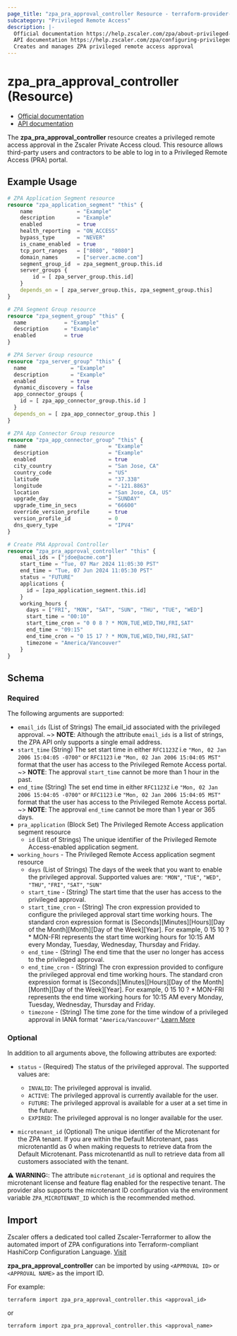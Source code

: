 ```yaml
---
page_title: "zpa_pra_approval_controller Resource - terraform-provider-zpa"
subcategory: "Privileged Remote Access"
description: |-
  Official documentation https://help.zscaler.com/zpa/about-privileged-approvals
  API documentation https://help.zscaler.com/zpa/configuring-privileged-approvals-using-api
  Creates and manages ZPA privileged remote access approval
---
```


# zpa_pra_approval_controller (Resource)

* [Official documentation](https://help.zscaler.com/zpa/about-privileged-approvals)
* [API documentation](https://help.zscaler.com/zpa/configuring-privileged-approvals-using-api)

The **zpa_pra_approval_controller** resource creates a privileged remote access approval in the Zscaler Private Access cloud. This resource allows third-party users and contractors to be able to log in to a Privileged Remote Access (PRA) portal. 

## Example Usage

```terraform
# ZPA Application Segment resource
resource "zpa_application_segment" "this" {
    name              = "Example"
    description       = "Example"
    enabled           = true
    health_reporting  = "ON_ACCESS"
    bypass_type       = "NEVER"
    is_cname_enabled  = true
    tcp_port_ranges   = ["8080", "8080"]
    domain_names      = ["server.acme.com"]
    segment_group_id  = zpa_segment_group.this.id
    server_groups {
        id = [ zpa_server_group.this.id]
    }
    depends_on = [ zpa_server_group.this, zpa_segment_group.this]
}

# ZPA Segment Group resource
resource "zpa_segment_group" "this" {
  name            = "Example"
  description     = "Example"
  enabled         = true
}

# ZPA Server Group resource
resource "zpa_server_group" "this" {
  name              = "Example"
  description       = "Example"
  enabled           = true
  dynamic_discovery = false
  app_connector_groups {
    id = [ zpa_app_connector_group.this.id ]
  }
  depends_on = [ zpa_app_connector_group.this ]
}

# ZPA App Connector Group resource
resource "zpa_app_connector_group" "this" {
  name                          = "Example"
  description                   = "Example"
  enabled                       = true
  city_country                  = "San Jose, CA"
  country_code                  = "US"
  latitude                      = "37.338"
  longitude                     = "-121.8863"
  location                      = "San Jose, CA, US"
  upgrade_day                   = "SUNDAY"
  upgrade_time_in_secs          = "66600"
  override_version_profile      = true
  version_profile_id            = 0
  dns_query_type                = "IPV4"
}

# Create PRA Approval Controller
resource "zpa_pra_approval_controller" "this" {
    email_ids = ["jdoe@acme.com"]
    start_time = "Tue, 07 Mar 2024 11:05:30 PST"
    end_time = "Tue, 07 Jun 2024 11:05:30 PST"
    status = "FUTURE"
    applications {
      id = [zpa_application_segment.this.id]
    }
    working_hours {
      days = ["FRI", "MON", "SAT", "SUN", "THU", "TUE", "WED"]
      start_time = "00:10"
      start_time_cron = "0 0 8 ? * MON,TUE,WED,THU,FRI,SAT"
      end_time = "09:15"
      end_time_cron = "0 15 17 ? * MON,TUE,WED,THU,FRI,SAT"
      timezone = "America/Vancouver"
    }
}
```

## Schema

### Required

The following arguments are supported:

- `email_ids` (List of Strings) The email_id associated with the privileged approval.
    ~> **NOTE**: Although the attribute `email_ids` is a list of strings, the ZPA API only supports a single email address.
- `start_time` (String) The set start time in either `RFC1123Z` i.e `"Mon, 02 Jan 2006 15:04:05 -0700"` or `RFC1123` i.e `"Mon, 02 Jan 2006 15:04:05 MST"` format that the user has access to the Privileged Remote Access portal. 
    ~> **NOTE**: The approval `start_time` cannot be more than 1 hour in the past.
- `end_time` (String) The set end time in either `RFC1123Z` i.e `"Mon, 02 Jan 2006 15:04:05 -0700"` or `RFC1123` i.e `"Mon, 02 Jan 2006 15:04:05 MST"` format that the user has access to the Privileged Remote Access portal.
    ~> **NOTE**: The approval `end_time` cannot be more than 1 year or 365 days.
- `pra_application` (Block Set) The Privileged Remote Access application segment resource
    - `id` (List of Strings) The unique identifier of the Privileged Remote Access-enabled application segment.
- `working_hours` - The Privileged Remote Access application segment resource
    - `days` (List of Strings) The days of the week that you want to enable the privileged approval. Supported values are: `"MON"`, `"TUE"`, `"WED"`, `"THU"`, `"FRI"`, `"SAT"`, `"SUN"`
    - `start_time` - (String) The start time that the user has access to the privileged approval.
    - `start_time_cron` - (String) The cron expression provided to configure the privileged approval start time working hours. The standard cron expression format is [Seconds][Minutes][Hours][Day of the Month][Month][Day of the Week][Year]. For example, 0 15 10 ? * MON-FRI represents the start time working hours for 10:15 AM every Monday, Tuesday, Wednesday, Thursday and Friday.
    - `end_time` - (String) The end time that the user no longer has access to the privileged approval.
    - `end_time_cron` - (String) The cron expression provided to configure the privileged approval end time working hours. The standard cron expression format is [Seconds][Minutes][Hours][Day of the Month][Month][Day of the Week][Year]. For example, 0 15 10 ? * MON-FRI represents the end time working hours for 10:15 AM every Monday, Tuesday, Wednesday, Thursday and Friday.
    - `timezone` - (String) The time zone for the time window of a privileged approval in IANA format `"America/Vancouver"`.[Learn More](https://en.wikipedia.org/wiki/List_of_tz_database_time_zones)

### Optional

In addition to all arguments above, the following attributes are exported:

- `status` - (Required) The status of the privileged approval. The supported values are:
    - `INVALID`: The privileged approval is invalid.
    - `ACTIVE`: The privileged approval is currently available for the user.
    - `FUTURE`: The privileged approval is available for a user at a set time in the future.
    - `EXPIRED`: The privileged approval is no longer available for the user.

- `microtenant_id` (Optional) The unique identifier of the Microtenant for the ZPA tenant. If you are within the Default Microtenant, pass microtenantId as 0 when making requests to retrieve data from the Default Microtenant. Pass microtenantId as null to retrieve data from all customers associated with the tenant.

⚠️ **WARNING:**: The attribute ``microtenant_id`` is optional and requires the microtenant license and feature flag enabled for the respective tenant. The provider also supports the microtenant ID configuration via the environment variable `ZPA_MICROTENANT_ID` which is the recommended method.

## Import

Zscaler offers a dedicated tool called Zscaler-Terraformer to allow the automated import of ZPA configurations into Terraform-compliant HashiCorp Configuration Language.
[Visit](https://github.com/zscaler/zscaler-terraformer)

**zpa_pra_approval_controller** can be imported by using `<APPROVAL ID>` or `<APPROVAL NAME>` as the import ID.

For example:

```shell
terraform import zpa_pra_approval_controller.this <approval_id>
```

or

```shell
terraform import zpa_pra_approval_controller.this <approval_name>
```
